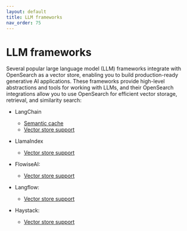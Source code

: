 ```yaml
---
layout: default
title: LLM frameworks
nav_order: 75
---
```


# LLM frameworks

Several popular large language model (LLM) frameworks integrate with OpenSearch as a vector store, enabling you to build production-ready generative AI applications. These frameworks provide high-level abstractions and tools for working with LLMs, and their OpenSearch integrations allow you to use OpenSearch for efficient vector storage, retrieval, and similarity search:

- LangChain 
    - [Semantic cache](https://python.langchain.com/docs/integrations/llm_caching/#opensearch-semantic-cache)
    - [Vector store support](https://python.langchain.com/docs/integrations/vectorstores/opensearch/)
 
- LlamaIndex
    - [Vector store support](https://docs.llamaindex.ai/en/stable/examples/vector_stores/OpensearchDemo/)
 
- FlowiseAI: 
    - [Vector store support](https://docs.flowiseai.com/integrations/langchain/vector-stores/opensearch)
 
- Langflow: 
    - [Vector store support](https://docs.langflow.org/components-vector-stores#opensearch)
 
- Haystack:  
    - [Vector store support](https://haystack.deepset.ai/integrations/opensearch-document-store)